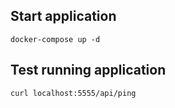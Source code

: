 ## Start application
```docker-compose up -d```

## Test running application
```curl localhost:5555/api/ping```